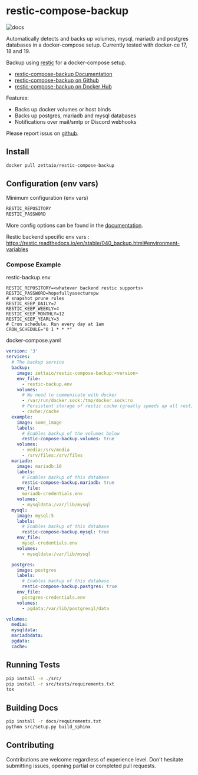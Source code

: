 
# restic-compose-backup

![docs](https://readthedocs.org/projects/restic-compose-backup/badge/?version=latest)

Automatically detects and backs up volumes, mysql, mariadb and postgres databases in a docker-compose setup.
Currently tested with docker-ce 17, 18 and 19.

Backup using [restic] for a docker-compose setup.

* [restic-compose-backup Documentation](https://restic-compose-backup.readthedocs.io)
* [restic-compose-backup on Github](https://github.com/ZettaIO/restic-compose-backup)
* [restic-compose-backup on Docker Hub](https://hub.docker.com/r/zettaio/restic-compose-backup)

Features:

* Backs up docker volumes or host binds
* Backs up postgres, mariadb and mysql databases
* Notifications over mail/smtp or Discord webhooks

Please report issus on [github](https://github.com/ZettaIO/restic-compose-backup/issues).

## Install

```bash
docker pull zettaio/restic-compose-backup
```

## Configuration (env vars)

Minimum configuration (env vars)

```bash
RESTIC_REPOSITORY
RESTIC_PASSWORD
```

More config options can be found in the [documentation].

Restic backend specific env vars : https://restic.readthedocs.io/en/stable/040_backup.html#environment-variables

### Compose Example

restic-backup.env

```env
RESTIC_REPOSITORY=<whatever backend restic supports>
RESTIC_PASSWORD=hopefullyasecturepw
# snapshot prune rules
RESTIC_KEEP_DAILY=7
RESTIC_KEEP_WEEKLY=4
RESTIC_KEEP_MONTHLY=12
RESTIC_KEEP_YEARLY=3
# Cron schedule. Run every day at 1am
CRON_SCHEDULE="0 1 * * *"
```

docker-compose.yaml

```yaml
version: '3'
services:
  # The backup service
  backup:
    image: zettaio/restic-compose-backup:<version>
    env_file:
      - restic-backup.env
    volumes:
      # We need to communicate with docker
      - /var/run/docker.sock:/tmp/docker.sock:ro
      # Persistent storage of restic cache (greatly speeds up all restic operations)
      - cache:/cache
  example:
    image: some_image
    labels:
      # Enables backup of the volumes below
      restic-compose-backup.volumes: true
    volumes:
      - media:/srv/media
      - /srv/files:/srv/files
  mariadb:
    image: mariadb:10
    labels:
      # Enables backup of this database
      restic-compose-backup.mariadb: true
    env_file:
      mariadb-credentials.env
    volumes:
      - mysqldata:/var/lib/mysql
  mysql:
    image: mysql:5
    labels:
      # Enables backup of this database
      restic-compose-backup.mysql: true
    env_file:
      mysql-credentials.env
    volumes:
      - mysqldata:/var/lib/mysql

  postgres:
    image: postgres
    labels:
      # Enables backup of this database
      restic-compose-backup.postgres: true
    env_file:
      postgres-credentials.env
    volumes:
      - pgdata:/var/lib/postgresql/data

volumes:
  media:
  mysqldata:
  mariadbdata:
  pgdata:
  cache:
```

## Running Tests

```bash
pip install -e ./src/
pip install -r src/tests/requirements.txt
tox
```

## Building Docs

```bash
pip install -r docs/requirements.txt
python src/setup.py build_sphinx
```

## Contributing

Contributions are welcome regardless of experience level. Don't hesitate submitting issues, opening partial or completed pull requests.

[restic]: https://restic.net/
[documentation]: https://restic-compose-backup.readthedocs.io